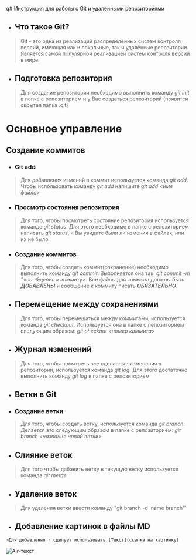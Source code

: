 q# Инструкция для работы с Git и удалёнными репозиториями

* ## Что такое Git?
> Git - это одна из реализаций распределённых систем контроля версий, имеющая как и локальные, так и удалённые репозитории. Является самой популярной реализацией систем контроля версий в мире.
* ## Подготовка репозитория
> Для создание репозитория необходимо выполнить команду *git init*  в папке с репозиторием и у Вас создаться репозиторий (появится скрытая папка .git)

# Основное управление

## Создание коммитов

* ### Git add
>Для добавления измений в коммит используется команда *git add*. Чтобы использовать команду *git add* напишите *git add <имя файла>* 

* ### Просмотр состояния репозитория
>Для того, чтобы посмотреть состояние репозитория используется команда *git status*. Для этого необходимо в папке с репозиторием написать *git status*, и Вы увидите были ли измения в файлах, или их не было.

* ### Создание коммитов
>Для того, чтобы создать коммит(сохранение) необходимо выполнить команду *git commit*. Выполняется она так: *git commit -m "<сообщение к коммиту>*. Все файлы для коммита должны быть ***ДОБАВЛЕНЫ*** и сообщение к коммиту писать ***ОБЯЗАТЕЛЬНО***.

* ## Перемещение между сохранениями
>Для того, чтобы перемещаться между коммитами, используется команда *git checkout*. Используется она в папке с пепозиторием следующим образом: *git checkout <номер коммита>*

* ## Журнал изменений
>Для того, чтобы посмтреть все сделанные изменения в репозитории, используется команда *git log*. Для этого достаточно выполнить команду *git log* в папке с репозиторием

* ## Ветки в Git

* ### Создание ветки

>Для того, чтобы создать ветку, используется команда *git branch*. Делается это следующим образом в папке с репозиторием: *git branch <название новой ветки>*
 
* ## Слияние веток

>Для того чтобы дабавить ветку в текущую ветку используется команда *git merge <name branch>*

* ## Удаление веток
>Для удаления ветки ввести команду "git branch -d 'name branch'"


* ## Добавление картинок в файлы MD
```
>Для добавления r сделует использовать [Текст](ссылка на картинку)
```

![Alr-текст](https://cs11.pikabu.ru/post_img/2019/02/04/12/1549312329147951618.jpg)